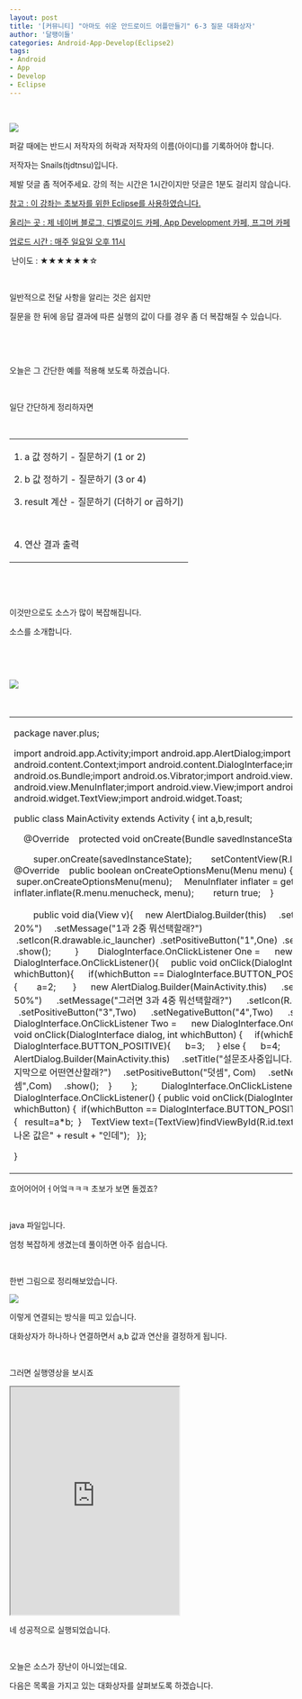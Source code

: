 ```yaml
---
layout: post
title: '[커뮤니티] "아마도 쉬운 안드로이드 어플만들기" 6-3 질문 대화상자'
author: '달팽이들'
categories: Android-App-Develop(Eclipse2)
tags:
- Android
- App
- Develop
- Eclipse
---
```



<script> location.href='https://cafe.naver.com/develoid/312301' ; </script>

<p>&nbsp;</p>
<p></p>
<p><img src="https://dthumb-phinf.pstatic.net/?src=%22http%3A%2F%2Fpostfiles3.naver.net%2F20130523_178%2Ftjdtnsu_1369283538974akCh1_JPEG%2Fand.jpg%3Ftype%3Dw2%22&amp;type=cafe_wa740"></p>
<p>퍼갈 때에는 반드시 저작자의 허락과 저작자의 이름(아이디)를 기록하어야 합니다.</p>
<p>저작자는 Snails(tjdtnsu)입니다.</p>
<p>제발 덧글 좀 적어주세요. 강의 적는 시간은 1시간이지만 덧글은 1분도 걸리지 않습니다.</p>
<p><u>참고 : 이 강좌는 초보자를 위한 Eclipse를 사용하였습니다.</u></p>
<p><u>올리는 곳 : 제 네이버 블로그, 디벨로이드 카페, App Development 카페, 프그머 카페</u></p>
<p><u>업로드 시간 : 매주 일요일 오후 11시</u><p></p>
<p>&nbsp;난이도 : ★★★★★★☆</p>
<p>﻿&nbsp;</p>
<p>일반적으로 전달 사항을 알리는 것은 쉽지만</p>
<p>질문을 한 뒤에 응답 결과에 따른 실행의 값이 다를 경우 좀 더 복잡해질 수 있습니다.</p>
<p>﻿</p>
<p>&nbsp;</p>
<p>오늘은 그 간단한 예를 적용해 보도록 하겠습니다.</p>
<p>﻿</p>
<p>일단 간단하게 정리하자면&nbsp;</p>
<p>﻿&nbsp;</p>
<p></p>




<table><tbody><tr><td  ><p>1. a 값 정하기&nbsp;- 질문하기 (1 or 2)</p>
<p>2. b&nbsp;값 정하기 - 질문하기 (3 or 4)</p>
<p>3. result 계산 - 질문하기 (더하기 or 곱하기)</p>
<p>&nbsp;</p>
<p>4. 연산 결과 출력</p>
</td></tr></tbody></table><p>&nbsp;</p>
<p>﻿&nbsp;</p>
<p>이것만으로도 소스가 많이 복잡해집니다.&nbsp;</p>
<p>소스를 소개합니다.&nbsp;</p>
<p>﻿&nbsp;</p>
<p>﻿&nbsp;</p>
<p><img src="https://dthumb-phinf.pstatic.net/?src=%22http%3A%2F%2Fblogfiles.naver.net%2F20130922_257%2Ftjdtnsu_1379852008223ycdKq_PNG%2F%25C1%25A6%25B8%25F1_%25BE%25F8%25C0%25BD.png%22&amp;type=cafe_wa740">&nbsp;</p>
<p>&nbsp;</p>




<table><tbody><tr><td ><p>package naver.plus;</p>
<p>import android.app.Activity;import android.app.AlertDialog;import android.content.Context;import android.content.DialogInterface;import android.os.Bundle;import android.os.Vibrator;import android.view.Menu;import android.view.MenuInflater;import android.view.View;import android.widget.EditText;import android.widget.TextView;import android.widget.Toast;</p>
<p>public class MainActivity extends Activity {&nbsp;int a,b,result;&nbsp;</p>
<p>&nbsp;&nbsp;&nbsp; @Override&nbsp;&nbsp;&nbsp; protected void onCreate(Bundle savedInstanceState) {</p>
<p>&nbsp;&nbsp;&nbsp;&nbsp;&nbsp;&nbsp;&nbsp; super.onCreate(savedInstanceState);&nbsp;&nbsp;&nbsp;&nbsp;&nbsp;&nbsp;&nbsp; setContentView(R.layout.activity_main);&nbsp;&nbsp;&nbsp; }&nbsp;&nbsp;&nbsp; &nbsp;&nbsp;&nbsp; @Override&nbsp;&nbsp;&nbsp; public boolean onCreateOptionsMenu(Menu menu) {&nbsp;&nbsp;&nbsp; &nbsp;super.onCreateOptionsMenu(menu);&nbsp;&nbsp;&nbsp; &nbsp;MenuInflater inflater = getMenuInflater();&nbsp;&nbsp;&nbsp;&nbsp;&nbsp;&nbsp;&nbsp; inflater.inflate(R.menu.menucheck, menu);&nbsp;&nbsp;&nbsp;&nbsp;&nbsp;&nbsp;&nbsp; return true;&nbsp;&nbsp;&nbsp; }&nbsp;&nbsp;&nbsp; &nbsp;&nbsp;&nbsp; &nbsp;&nbsp;&nbsp; </p>
<p>&nbsp;&nbsp;&nbsp;&nbsp;&nbsp;&nbsp;&nbsp; public void dia(View v){&nbsp;&nbsp;&nbsp; &nbsp;new AlertDialog.Builder(this)&nbsp;&nbsp;&nbsp; &nbsp;.setTitle("설문조사중입니다... 20%")&nbsp;&nbsp;&nbsp; &nbsp;.setMessage("1과 2중 뭐선택할래?")&nbsp;&nbsp;&nbsp; &nbsp;.setIcon(R.drawable.ic_launcher)&nbsp;&nbsp;.setPositiveButton("1",One)&nbsp;&nbsp;.setNegativeButton("2",One)&nbsp;&nbsp;&nbsp; &nbsp;.show();&nbsp;&nbsp;&nbsp; &nbsp;&nbsp;&nbsp;&nbsp; &nbsp;}&nbsp;&nbsp;&nbsp; &nbsp;&nbsp;&nbsp; DialogInterface.OnClickListener One =&nbsp;&nbsp;&nbsp; &nbsp;&nbsp;new DialogInterface.OnClickListener(){&nbsp;&nbsp;&nbsp; &nbsp;public void onClick(DialogInterface dialog, int whichButton){&nbsp;&nbsp;&nbsp; &nbsp;&nbsp;if(whichButton == DialogInterface.BUTTON_POSITIVE){&nbsp;&nbsp;&nbsp; &nbsp;&nbsp;&nbsp;a=1;&nbsp;&nbsp;&nbsp; &nbsp;&nbsp;&nbsp;} else {&nbsp;&nbsp;&nbsp; &nbsp;&nbsp;&nbsp;&nbsp;a=2;&nbsp;&nbsp;&nbsp; &nbsp;&nbsp;&nbsp;}&nbsp;&nbsp;&nbsp; &nbsp;&nbsp;new AlertDialog.Builder(MainActivity.this)&nbsp;&nbsp;&nbsp; &nbsp;&nbsp;.setTitle("설문조사중입니다... 50%")&nbsp;&nbsp;&nbsp; &nbsp;&nbsp;.setMessage("그러면 3과 4중 뭐선택할래?")&nbsp;&nbsp;&nbsp; &nbsp;&nbsp;.setIcon(R.drawable.ic_launcher)&nbsp;&nbsp;&nbsp; &nbsp;&nbsp;.setPositiveButton("3",Two)&nbsp;&nbsp;&nbsp; &nbsp;&nbsp;.setNegativeButton("4",Two)&nbsp;&nbsp;&nbsp; &nbsp;&nbsp;.show();&nbsp;&nbsp;&nbsp; &nbsp;}&nbsp;&nbsp;&nbsp; };&nbsp;&nbsp;&nbsp; &nbsp;&nbsp;&nbsp; DialogInterface.OnClickListener Two =&nbsp;&nbsp;&nbsp; &nbsp;&nbsp;new DialogInterface.OnClickListener() {&nbsp;&nbsp;&nbsp;&nbsp;public void onClick(DialogInterface dialog, int whichButton) {&nbsp;&nbsp;&nbsp;&nbsp;&nbsp;if(whichButton == DialogInterface.BUTTON_POSITIVE){&nbsp;&nbsp;&nbsp;&nbsp;&nbsp;&nbsp;b=3;&nbsp;&nbsp;&nbsp;&nbsp;&nbsp;} else {&nbsp;&nbsp;&nbsp;&nbsp;&nbsp;&nbsp;b=4;&nbsp;&nbsp;&nbsp;&nbsp;&nbsp;}&nbsp;&nbsp;&nbsp;&nbsp;&nbsp;&nbsp;&nbsp;&nbsp;&nbsp;&nbsp;new AlertDialog.Builder(MainActivity.this)&nbsp;&nbsp;&nbsp;&nbsp;&nbsp;.setTitle("설문조사중입니다... 80%")&nbsp;&nbsp;&nbsp;&nbsp;&nbsp;.setMessage("마지막으로 어떤연산할래?")&nbsp;&nbsp;&nbsp;&nbsp;&nbsp;.setPositiveButton("덧셈", Com)&nbsp;&nbsp;&nbsp;&nbsp;&nbsp;.setNegativeButton("곱셈",Com)&nbsp;&nbsp;&nbsp;&nbsp;&nbsp;.show();&nbsp;&nbsp;&nbsp;&nbsp;}&nbsp;&nbsp;&nbsp;&nbsp;&nbsp;&nbsp;&nbsp;&nbsp;};&nbsp;&nbsp;&nbsp; &nbsp;&nbsp;&nbsp;&nbsp;&nbsp; DialogInterface.OnClickListener Com =&nbsp;&nbsp;&nbsp;&nbsp;&nbsp;&nbsp;&nbsp;&nbsp;&nbsp;&nbsp; new DialogInterface.OnClickListener() {&nbsp;public void onClick(DialogInterface dialog, int whichButton) {&nbsp;&nbsp;if(whichButton == DialogInterface.BUTTON_POSITIVE){&nbsp;&nbsp;&nbsp;result=a+b;&nbsp;&nbsp;} else {&nbsp;&nbsp;&nbsp;result=a*b;&nbsp;&nbsp;}&nbsp;&nbsp;&nbsp;&nbsp;TextView text=(TextView)findViewById(R.id.textView5);&nbsp;&nbsp;text.setText("튀어나온 값은" + result + "인데");&nbsp;&nbsp;&nbsp;}};</p>
<p>}</p>
</td></tr></tbody></table><p>흐어어어어ㅓ어엌ㅋㅋㅋ 초보가 보면 돌겠죠?</p>
<p>&nbsp;</p>
<p>java 파일입니다.</p>
<p>엄청 복잡하게 생겼는데 풀이하면 아주 쉽습니다.</p>
<p>&nbsp;</p>
<p>한번 그림으로 정리해보았습니다.</p>
<p><img src="https://dthumb-phinf.pstatic.net/?src=%22http%3A%2F%2Fblogfiles.naver.net%2F20130922_138%2Ftjdtnsu_1379855892205lXszz_PNG%2F%25C1%25A6%25B8%25F1_%25BE%25F8%25C0%25BD.png%22&amp;type=cafe_wa740"></p>
<p>이렇게 연결되는 방식을 띠고 있습니다.</p>
<p>대화상자가 하나하나 연결하면서 a,b 값과 연산을 결정하게 됩니다.</p>
<p>&nbsp;</p>
<p>그러면 실행영상을 보시죠</p>
<p><iframe frame scrolling="no" name="mplayer" title="플레이어"  height="405" src="https://serviceapi.nmv.naver.com/view/ugcPlayer.nhn?vid=40E014CBD22ED554409BBBC72B7A66561CB9&amp;inKey=V1211063502310ca805f6338657ee98c82b52d1b36008d6f5917412118a1f1a9aae47338657ee98c82b52&amp;wmode=opaque&amp;hasLink=0&amp;autoPlay=false&amp;beginTime=0" allowfullscreen="allowfullscreen"></iframe></p>
<p>네 성공적으로 실행되었습니다.</p>
<p>&nbsp;</p>
<p>오늘은 소스가 장난이 아니었는데요.</p>
<p>다음은 목록을 가지고 있는 대화상자를 살펴보도록 하겠습니다.</p>
<p></p>
</p>
